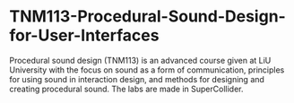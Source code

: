 # TNM113-Procedural-Sound-Design-for-User-Interfaces
Procedural sound design (TNM113) is an advanced course given at LiU University with the focus on sound as a form of communication, principles for using sound in interaction design, and methods for designing and creating procedural sound. The labs are made in SuperCollider. 
